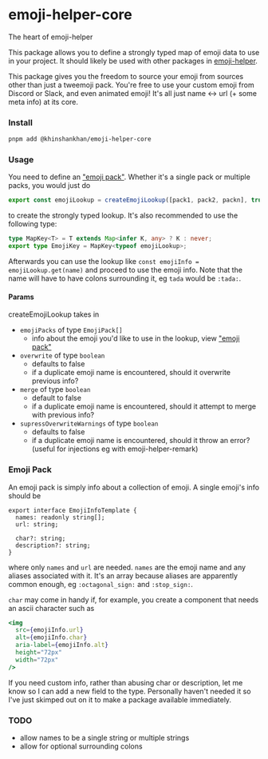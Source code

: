 # emoji-helper-core

The heart of emoji-helper

This package allows you to define a strongly typed map of emoji data to use in your project. It should likely be used with other packages in [emoji-helper](https://github.com/khinshankhan/emoji-helper).

This package gives you the freedom to source your emoji from sources other than just a tweemoji pack. You're free to use your custom emoji from Discord or Slack, and even animated emoji! It's all just name <-> url (+ some meta info) at its core.

### Install

```sh
pnpm add @khinshankhan/emoji-helper-core
```

### Usage

You need to define an ["emoji pack"](#emoji-pack). Whether it's a single pack or multiple packs, you would just do

```js
export const emojiLookup = createEmojiLookup([pack1, pack2, packn], true, true);
```

to create the strongly typed lookup. It's also recommended to use the following type:

```ts
type MapKey<T> = T extends Map<infer K, any> ? K : never;
export type EmojiKey = MapKey<typeof emojiLookup>;
```

Afterwards you can use the lookup like `const emojiInfo = emojiLookup.get(name)` and proceed to use the emoji info. Note that the name will have to have colons surrounding it, eg `tada` would be `:tada:`.

#### Params

createEmojiLookup takes in

- `emojiPacks` of type `EmojiPack[]`
  - info about the emoji you'd like to use in the lookup, view ["emoji pack"](#emoji-pack)
- `overwrite` of type `boolean`
  - defaults to false
  - if a duplicate emoji name is encountered, should it overwrite previous info?
- `merge` of type `boolean`
  - default to false
  - if a duplicate emoji name is encountered, should it attempt to merge with previous info?
- `supressOverwriteWarnings` of type `boolean`
  - defaults to false
  - if a duplicate emoji name is encountered, should it throw an error? (useful for injections eg with emoji-helper-remark)

### Emoji Pack

An emoji pack is simply info about a collection of emoji. A single emoji's info should be

```
export interface EmojiInfoTemplate {
  names: readonly string[];
  url: string;

  char?: string;
  description?: string;
}
```

where only `names` and `url` are needed. `names` are the emoji name and any aliases associated with it. It's an array because aliases are apparently common enough, eg `:octagonal_sign:` and `:stop_sign:`.

`char` may come in handy if, for example, you create a component that needs an ascii character such as

```jsx
<img
  src={emojiInfo.url}
  alt={emojiInfo.char}
  aria-label={emojiInfo.alt}
  height="72px"
  width="72px"
/>
```

If you need custom info, rather than abusing char or description, let me know so I can add a new field to the type. Personally haven't needed it so I've just skimped out on it to make a package available immediately.

### TODO

- allow names to be a single string or multiple strings
- allow for optional surrounding colons
